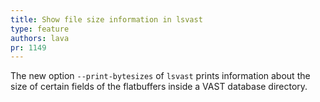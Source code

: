```yaml
---
title: Show file size information in lsvast
type: feature
authors: lava
pr: 1149
---
```


The new option `--print-bytesizes` of `lsvast` prints information about the size
of certain fields of the flatbuffers inside a VAST database directory.
